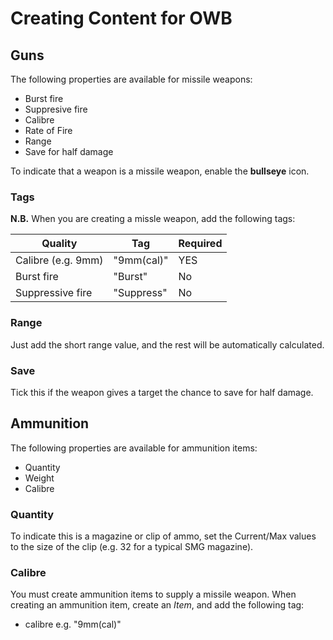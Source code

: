 # Creating Content for OWB

## Guns

The following properties are available for missile weapons:

- Burst fire
- Suppresive fire
- Calibre
- Rate of Fire
- Range
- Save for half damage

To indicate that a weapon is a missile weapon, enable the **bullseye** icon.

### Tags

**N.B.** When you are creating a missle weapon, add the following tags:

| Quality | Tag | Required |
| --------|-----|----------|
| Calibre (e.g. 9mm) | "9mm(cal)" | YES|
| Burst fire   | "Burst" | No |
| Suppressive fire| "Suppress" | No|

### Range

Just add the short range value, and the rest will be automatically calculated.

### Save

Tick this if the weapon gives a target the chance to save for half damage.

## Ammunition

The following properties are available for ammunition items:

- Quantity
- Weight
- Calibre

### Quantity

To indicate this is a magazine or clip of ammo, set the Current/Max values to the size of the clip (e.g. 32 for a typical SMG magazine).

### Calibre

You must create ammunition items to supply a missile weapon.
When creating an ammunition item, create an *Item*, and add the following tag:

- calibre e.g. "9mm(cal)"
